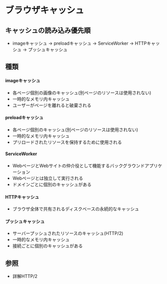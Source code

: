 # ブラウザキャッシュ
## キャッシュの読み込み優先順
- imageキャッシュ
  -> preloadキャッシュ
  -> ServiceWorker
  -> HTTPキャッシュ
  -> プッシュキャッシュ

## 種類
#### imageキャッシュ
- 各ページ個別の画像のキャッシュ(別ページのリソースは使用されない)
- 一時的なメモリ内キャッシュ
- ユーザーがページを離れると破棄される

#### preloadキャッシュ
- 各ページ個別のキャッシュ(別ページのリソースは使用されない)
- 一時的なメモリ内キャッシュ
- プリロードされたリソースを保持するために使用される

#### ServiceWorker
- WebページとWebサイトの仲介役として機能するバックグラウンドアプリケーション
- Webページとは独立して実行される
- ドメインごとに個別のキャッシュがある

#### HTTPキャッシュ
- ブラウザ全体で共有されるディスクベースの永続的なキャッシュ

#### プッシュキャッシュ
- サーバープッシュされたリソースのキャッシュ(HTTP/2)
- 一時的なメモリ内キャッシュ
- 接続ごとに個別のキャッシュがある

## 参照
- 詳解HTTP/2

